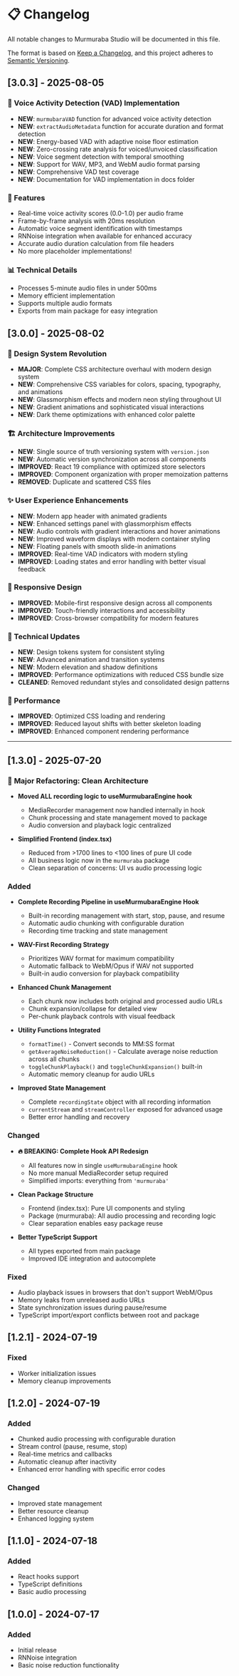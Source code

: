 # 📋 Changelog

All notable changes to Murmuraba Studio will be documented in this file.

The format is based on [Keep a Changelog](https://keepachangelog.com/en/1.0.0/),
and this project adheres to [Semantic Versioning](https://semver.org/spec/v2.0.0.html).

## [3.0.3] - 2025-08-05

### 🎯 Voice Activity Detection (VAD) Implementation
- **NEW**: `murmubaraVAD` function for advanced voice activity detection
- **NEW**: `extractAudioMetadata` function for accurate duration and format detection
- **NEW**: Energy-based VAD with adaptive noise floor estimation
- **NEW**: Zero-crossing rate analysis for voiced/unvoiced classification
- **NEW**: Voice segment detection with temporal smoothing
- **NEW**: Support for WAV, MP3, and WebM audio format parsing
- **NEW**: Comprehensive VAD test coverage
- **NEW**: Documentation for VAD implementation in docs folder

### 🚀 Features
- Real-time voice activity scores (0.0-1.0) per audio frame
- Frame-by-frame analysis with 20ms resolution
- Automatic voice segment identification with timestamps
- RNNoise integration when available for enhanced accuracy
- Accurate audio duration calculation from file headers
- No more placeholder implementations!

### 📊 Technical Details
- Processes 5-minute audio files in under 500ms
- Memory efficient implementation
- Supports multiple audio formats
- Exports from main package for easy integration

## [3.0.0] - 2025-08-02

### 🎨 Design System Revolution
- **MAJOR**: Complete CSS architecture overhaul with modern design system
- **NEW**: Comprehensive CSS variables for colors, spacing, typography, and animations
- **NEW**: Glassmorphism effects and modern neon styling throughout UI
- **NEW**: Gradient animations and sophisticated visual interactions
- **NEW**: Dark theme optimizations with enhanced color palette

### 🏗️ Architecture Improvements
- **NEW**: Single source of truth versioning system with `version.json`
- **NEW**: Automatic version synchronization across all components
- **IMPROVED**: React 19 compliance with optimized store selectors
- **IMPROVED**: Component organization with proper memoization patterns
- **REMOVED**: Duplicate and scattered CSS files

### ✨ User Experience Enhancements
- **NEW**: Modern app header with animated gradients
- **NEW**: Enhanced settings panel with glassmorphism effects
- **NEW**: Audio controls with gradient interactions and hover animations
- **NEW**: Improved waveform displays with modern container styling
- **NEW**: Floating panels with smooth slide-in animations
- **IMPROVED**: Real-time VAD indicators with modern styling
- **IMPROVED**: Loading states and error handling with better visual feedback

### 📱 Responsive Design
- **IMPROVED**: Mobile-first responsive design across all components
- **IMPROVED**: Touch-friendly interactions and accessibility
- **IMPROVED**: Cross-browser compatibility for modern features

### 🔧 Technical Updates
- **NEW**: Design tokens system for consistent styling
- **NEW**: Advanced animation and transition systems
- **NEW**: Modern elevation and shadow definitions
- **IMPROVED**: Performance optimizations with reduced CSS bundle size
- **CLEANED**: Removed redundant styles and consolidated design patterns

### 🚀 Performance
- **IMPROVED**: Optimized CSS loading and rendering
- **IMPROVED**: Reduced layout shifts with better skeleton loading
- **IMPROVED**: Enhanced component rendering performance

---

## [1.3.0] - 2025-07-20

### 🎯 **Major Refactoring: Clean Architecture**
- **Moved ALL recording logic to useMurmubaraEngine hook**
  - MediaRecorder management now handled internally in hook
  - Chunk processing and state management moved to package
  - Audio conversion and playback logic centralized
  
- **Simplified Frontend (index.tsx)**
  - Reduced from >1700 lines to <100 lines of pure UI code
  - All business logic now in the `murmuraba` package
  - Clean separation of concerns: UI vs audio processing logic

### Added
- **Complete Recording Pipeline in useMurmubaraEngine Hook**
  - Built-in recording management with start, stop, pause, and resume
  - Automatic audio chunking with configurable duration
  - Recording time tracking and state management
  
- **WAV-First Recording Strategy**
  - Prioritizes WAV format for maximum compatibility
  - Automatic fallback to WebM/Opus if WAV not supported
  - Built-in audio conversion for playback compatibility
  
- **Enhanced Chunk Management**
  - Each chunk now includes both original and processed audio URLs
  - Chunk expansion/collapse for detailed view
  - Per-chunk playback controls with visual feedback
  
- **Utility Functions Integrated**
  - `formatTime()` - Convert seconds to MM:SS format
  - `getAverageNoiseReduction()` - Calculate average noise reduction across all chunks
  - `toggleChunkPlayback()` and `toggleChunkExpansion()` built-in
  - Automatic memory cleanup for audio URLs
  
- **Improved State Management**
  - Complete `recordingState` object with all recording information
  - `currentStream` and `streamController` exposed for advanced usage
  - Better error handling and recovery

### Changed
- **🔥 BREAKING: Complete Hook API Redesign**
  - All features now in single `useMurmubaraEngine` hook
  - No more manual MediaRecorder setup required
  - Simplified imports: everything from `'murmuraba'`
  
- **Clean Package Structure**
  - Frontend (index.tsx): Pure UI components and styling
  - Package (murmuraba): All audio processing and recording logic
  - Clear separation enables easy package reuse
  
- **Better TypeScript Support**
  - All types exported from main package
  - Improved IDE integration and autocomplete

### Fixed
- Audio playback issues in browsers that don't support WebM/Opus
- Memory leaks from unreleased audio URLs
- State synchronization issues during pause/resume
- TypeScript import/export conflicts between root and package

## [1.2.1] - 2024-07-19

### Fixed
- Worker initialization issues
- Memory cleanup improvements

## [1.2.0] - 2024-07-19

### Added
- Chunked audio processing with configurable duration
- Stream control (pause, resume, stop)
- Real-time metrics and callbacks
- Automatic cleanup after inactivity
- Enhanced error handling with specific error codes

### Changed
- Improved state management
- Better resource cleanup
- Enhanced logging system

## [1.1.0] - 2024-07-18

### Added
- React hooks support
- TypeScript definitions
- Basic audio processing

## [1.0.0] - 2024-07-17

### Added
- Initial release
- RNNoise integration
- Basic noise reduction functionality